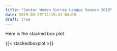 ```yaml
---
title: "Senior Women Surrey League Season 2019"
date: 2019-03-29T12:19:41-04:00
draft: true
---
```


Here is the stacked box plot

{{< stackedboxplot >}}